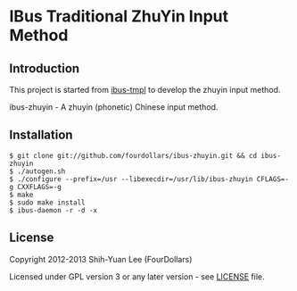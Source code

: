 # IBus Traditional ZhuYin Input Method

## Introduction

This project is started from [ibus-tmpl](https://github.com/phuang/ibus-tmpl) to develop the zhuyin input method.

ibus-zhuyin - A zhuyin (phonetic) Chinese input method.

## Installation

    $ git clone git://github.com/fourdollars/ibus-zhuyin.git && cd ibus-zhuyin
    $ ./autogen.sh
    $ ./configure --prefix=/usr --libexecdir=/usr/lib/ibus-zhuyin CFLAGS=-g CXXFLAGS=-g
    $ make
    $ sudo make install
    $ ibus-daemon -r -d -x

## License

Copyright 2012-2013 Shih-Yuan Lee (FourDollars)

Licensed under GPL version 3 or any later version - see [LICENSE](https://raw.github.com/fourdollars/quick/master/LICENSE) file.
